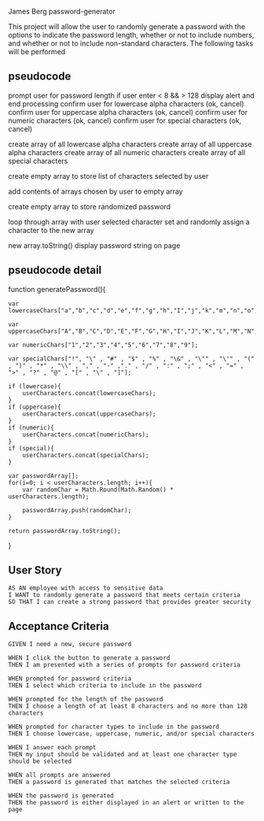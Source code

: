 James Berg
password-generator

This project will allow the user to randomly generate a password with the options to indicate the password length, whether or not to include numbers, and whether or not to include non-standard characters. The following tasks will be performed

## pseudocode
prompt user for password length 
    if user enter < 8 && > 128 display alert and end processing
confirm user for lowercase alpha characters (ok, cancel)
confirm user for uppercase alpha characters (ok, cancel)
confirm user for numeric characters (ok, cancel)
confirm user for special characters (ok, cancel)

create array of all lowercase alpha characters
create array of all uppercase alpha characters
create array of all numeric characters
create array of all special characters

create empty array to store list of characters selected by user

add contents of arrays chosen by user to empty array

create empty array to store randomized password

loop through array with user selected character set and randomly assign a character to the new array

new array.toString()
display password string on page

## pseudocode detail

function generatePassword(){

    var lowercaseChars["a","b","c","d","e","f","g","h","I","j","k","m","n","o","p","q","r","s","t","u","v","w","x","y","z"];

    var uppercaseChars["A","B","C","D","E","F","G","H","I","J","K","L","M","N","O","P","Q","R","S","T","U","V","W","X","Y","Z"];

    var numericChars["1","2","3","4","5","6","7","8","9"];

    var specialChars["!", "\" , "#" , "$" , "%" , "\&" , "\"" , "\'" , "(" , ")" , "*" , "\\" , "," , "-" ,"." , "/" , ":" , ";" , "<" , "=" , ">" , "?" , "@" , "[" , "\" , "]"];

    if (lowercase){
        userCharacters.concat(lowercaseChars);
    }
    if (uppercase){
        userCharacters.concat(uppercaseChars);
    }
    if (numeric){
        userCharacters.concat(numericChars);
    }
    if (special){
        userCharacters.concat(specialChars);
    }

    var passwordArray[];
    for(i=0; i < userCharacters.length; i++){
        var randomChar = Math.Round(Math.Random() * userCharacters.length);

        passwordArray.push(randomChar);
    }

    return passwordArray.toString();
}

## User Story

```
AS AN employee with access to sensitive data
I WANT to randomly generate a password that meets certain criteria
SO THAT I can create a strong password that provides greater security
```

## Acceptance Criteria

```
GIVEN I need a new, secure password

WHEN I click the button to generate a password
THEN I am presented with a series of prompts for password criteria

WHEN prompted for password criteria
THEN I select which criteria to include in the password

WHEN prompted for the length of the password
THEN I choose a length of at least 8 characters and no more than 128 characters

WHEN prompted for character types to include in the password
THEN I choose lowercase, uppercase, numeric, and/or special characters

WHEN I answer each prompt
THEN my input should be validated and at least one character type should be selected

WHEN all prompts are answered
THEN a password is generated that matches the selected criteria

WHEN the password is generated
THEN the password is either displayed in an alert or written to the page